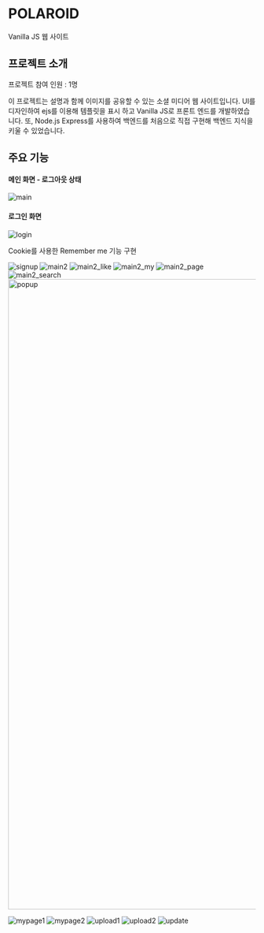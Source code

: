 # POLAROID
Vanilla JS 웹 사이트
## 프로젝트 소개
프로젝트 참여 인원 : 1명

이 프로젝트는 설명과 함께 이미지를 공유할 수 있는 소셜 미디어 웹 사이트입니다. UI를 디자인하여 ejs를 이용해 템플릿을 표시 하고 Vanilla JS로 프론트 엔드를 개발하였습니다.
또, Node.js Express를 사용하여 백엔드를 처음으로 직접 구현해 백엔드 지식을 키울 수 있었습니다. 

## 주요 기능

#### 메인 화면 - 로그아웃 상태
![main](https://github.com/b9in/polaroid/assets/128045612/587a1a8d-94d4-4e65-be5e-eb9e153bb475)

#### 로그인 화면
![login](https://github.com/b9in/polaroid/assets/128045612/bfeaf6a6-fa21-45f8-be30-ecdd2a9d7784)

Cookie를 사용한 Remember me 기능 구현

![signup](https://github.com/b9in/polaroid/assets/128045612/4df027ae-3659-4aa3-acf1-eb6e48e8cb10)
![main2](https://github.com/b9in/polaroid/assets/128045612/646c3b1b-1099-4ca5-a84e-05c4d903bef8)
![main2_like](https://github.com/b9in/polaroid/assets/128045612/ba78d04c-e33b-4201-b1bd-c3255f2bfe54)
![main2_my](https://github.com/b9in/polaroid/assets/128045612/3ba2ca42-f574-4f95-b0f7-6381ba1b3d9c)
![main2_page](https://github.com/b9in/polaroid/assets/128045612/f203192b-f6c5-4726-b8e0-76afcfc2b37f)
![main2_search](https://github.com/b9in/polaroid/assets/128045612/1e2cd598-5e42-4865-b919-f4e01801bbae)
<img width="1280" alt="popup" src="https://github.com/b9in/polaroid/assets/128045612/cd567791-7eb5-4ef0-9d03-6f8d11c2ac15">

![mypage1](https://github.com/b9in/polaroid/assets/128045612/f83b0e29-5b2e-4c59-88c4-ad9b50328794)
![mypage2](https://github.com/b9in/polaroid/assets/128045612/98111d2c-e20b-44ba-b11d-75fb6ab4c64f)
![upload1](https://github.com/b9in/polaroid/assets/128045612/8154cdaa-29d5-4a4b-990b-887cbf0599ea)
![upload2](https://github.com/b9in/polaroid/assets/128045612/a061155e-e29d-42bd-9ee2-080afc97a4c1)
![update](https://github.com/b9in/polaroid/assets/128045612/b19d9a7c-9265-42fb-b643-e741f4720bab)
